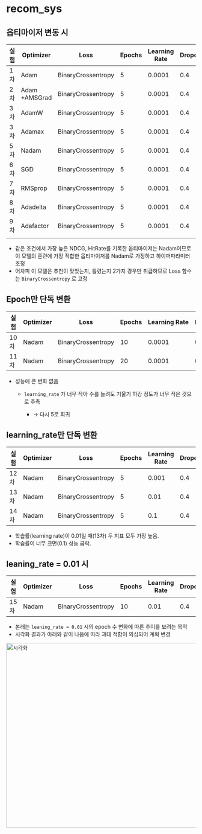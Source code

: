 # recom_sys
## 옵티마이저 변동 시

| 실험 | Optimizer     | Loss               | Epochs | Learning Rate | Dropout | Batch Size | Embed Dim | NDCG        | HitRate     |
| -- | ------------- | ------------------ | ------ | ------------- | ------- | ---------- | --------- | ----------- | ----------- |
| 1차 | Adam          | BinaryCrossentropy | 5      | 0.0001        | 0.4     | 2048       | 16        | 0.66172     | 0.63026     |
| 2차 | Adam +AMSGrad | BinaryCrossentropy | 5      | 0.0001        | 0.4     | 2048       | 16        | 0.66164     | 0.63027     |
| 3차 | AdamW         | BinaryCrossentropy | 5      | 0.0001        | 0.4     | 2048       | 16        | 0.66159     | 0.62996     |
| 3차 | Adamax        | BinaryCrossentropy | 5      | 0.0001        | 0.4     | 2048       | 16        | 0.64647     | 0.62153     |
| 5차 | Nadam         | BinaryCrossentropy | 5      | 0.0001        | 0.4     | 2048       | 16        | **0.66218** | **0.63056** |
| 6차 | SGD           | BinaryCrossentropy | 5      | 0.0001        | 0.4     | 2048       | 16        | 0.55241     | 0.56786     |
| 7차 | RMSprop       | BinaryCrossentropy | 5      | 0.0001        | 0.4     | 2048       | 16        | 0.54495     | 0.56434     |
| 8차 | Adadelta      | BinaryCrossentropy | 5      | 0.0001        | 0.4     | 2048       | 16        | 0.56492     | 0.5742      |
| 9차 | Adafactor     | BinaryCrossentropy | 5      | 0.0001        | 0.4     | 2048       | 16        | 0.58743     | 0.58552     |
|    |               |                    |        |               |         |            |           |             |             |

* 같은 조건에서 가장 높은 NDCG, HitRate를 기록한 옵티마이저는 Nadam이므로 이 모델의 훈련에 가장 적합한 옵티마이저를 Nadam로 가정하고 하이퍼파라미터 조정
* 어차피 이 모델은 추천이 맞았는지, 틀렸는지 2가지 경우만 취급하므로 Loss 함수는 `BinaryCrossentropy` 로 고정

## Epoch만 단독 변환

| 실험  | Optimizer | Loss               | Epochs | Learning Rate | Dropout | Batch Size | Embed Dim | NDCG    | HitRate |
| --- | --------- | ------------------ | ------ | ------------- | ------- | ---------- | --------- | ------- | ------- |
| 10차 | Nadam     | BinaryCrossentropy | 10     | 0.0001        | 0.4     | 2048       | 16        | 0.66151 | 0.63036 |
| 11차 | Nadam     | BinaryCrossentropy | 20     | 0.0001        | 0.4     | 2048       | 16        | 0.66167 | 0.63023 |

* 성능에 큰 변화 없음

  * `learning_rate` 가 너무 작아 수를 늘려도 기울기 하강 정도가 너무 작은 것으로 추측

    * → 다시 5로 회귀

## learning\_rate만 단독 변환

| 실험  | Optimizer | Loss               | Epochs | Learning Rate | Dropout | Batch Size | Embed Dim | nDCG        | Hit Rate    |
| --- | --------- | ------------------ | ------ | ------------- | ------- | ---------- | --------- | ----------- | ----------- |
| 12차 | Nadam     | BinaryCrossentropy | 5      | 0.001         | 0.4     | 2 048      | 16        | **0.66255** | **0.63061** |
| 13차 | Nadam     | BinaryCrossentropy | 5      | 0.01          | 0.4     | 2 048      | 16        | **0.67102** | **0.63600** |
| 14차 | Nadam     | BinaryCrossentropy | 5      | 0.1           | 0.4     | 2 048      | 16        | **0.55717** | **0.57051** |

* 학습률(learning rate)이 0.01일 때(13차) 두 지표 모두 가장 높음.
* 학습률이 너무 크면(0.1) 성능 급락.

## leaning\_rate = 0.01 시

| 실험  | Optimizer | Loss               | Epochs | Learning Rate | Dropout | Batch Size | Embed Dim | nDCG        | Hit Rate    |
| --- | --------- | ------------------ | ------ | ------------- | ------- | ---------- | --------- | ----------- | ----------- |
| 15차 | Nadam     | BinaryCrossentropy | 10     | 0.01          | 0.4     | 2 048      | 16        | **0.67087** | **0.63054** |

- 본래는 `leaning_rate = 0.01` 시의 epoch 수 변화에 따른 추이를 보려는 목적
- 시각화 결과가 아래와 같이 나옴에 따라 과대 적합이 의심되어 계획 변경

<img width="790" height="490" alt="시각화" src="https://github.com/user-attachments/assets/50c22b8c-8104-4011-ae32-97ca3f1beae2" />

